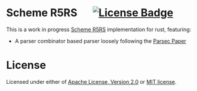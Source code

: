 # Scheme R5RS &emsp; [![License Badge]][License]

[License Badge]: https://img.shields.io/badge/license-MIT%2FApache--2.0-blue?style=flat&logo=appveyor
[License]: LICENSE-MIT

This is a work in progress [Scheme R5RS](https://schemers.org/Documents/Standards/R5RS/) implementation for rust, featuring:

* A parser combinator based parser loosely following the [Parsec Paper](https://www.microsoft.com/en-us/research/publication/parsec-direct-style-monadic-parser-combinators-for-the-real-world/)

# License
Licensed under either of <a href="LICENSE-APACHE">Apache License, Version
2.0</a> or <a href="LICENSE-MIT">MIT license</a>.
